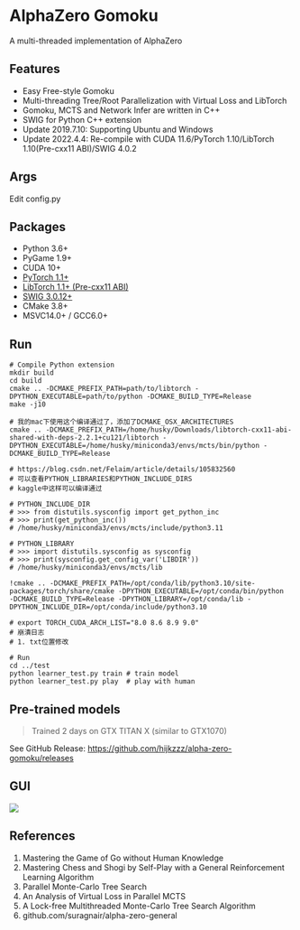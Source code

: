 # AlphaZero Gomoku
A multi-threaded implementation of AlphaZero

## Features
* Easy Free-style Gomoku
* Multi-threading Tree/Root Parallelization with Virtual Loss and LibTorch
* Gomoku, MCTS and Network Infer are written in C++
* SWIG for Python C++ extension
* Update 2019.7.10: Supporting Ubuntu and Windows
* Update 2022.4.4: Re-compile with CUDA 11.6/PyTorch 1.10/LibTorch 1.10(Pre-cxx11 ABI)/SWIG 4.0.2

## Args
Edit config.py

## Packages
* Python 3.6+
* PyGame 1.9+
* CUDA 10+
* [PyTorch 1.1+](https://pytorch.org/get-started/locally/)
* [LibTorch 1.1+ (Pre-cxx11 ABI)](https://pytorch.org/get-started/locally/)
* [SWIG 3.0.12+](https://sourceforge.net/projects/swig/files/)
* CMake 3.8+
* MSVC14.0+ / GCC6.0+

## Run
```
# Compile Python extension
mkdir build
cd build
cmake .. -DCMAKE_PREFIX_PATH=path/to/libtorch -DPYTHON_EXECUTABLE=path/to/python -DCMAKE_BUILD_TYPE=Release
make -j10

# 我的mac下使用这个编译通过了，添加了DCMAKE_OSX_ARCHITECTURES
cmake .. -DCMAKE_PREFIX_PATH=/home/husky/Downloads/libtorch-cxx11-abi-shared-with-deps-2.2.1+cu121/libtorch -DPYTHON_EXECUTABLE=/home/husky/miniconda3/envs/mcts/bin/python -DCMAKE_BUILD_TYPE=Release

# https://blog.csdn.net/Felaim/article/details/105832560
# 可以查看PYTHON_LIBRARIES和PYTHON_INCLUDE_DIRS
# kaggle中这样可以编译通过

# PYTHON_INCLUDE_DIR
# >>> from distutils.sysconfig import get_python_inc
# >>> print(get_python_inc())
# /home/husky/miniconda3/envs/mcts/include/python3.11

# PYTHON_LIBRARY
# >>> import distutils.sysconfig as sysconfig
# >>> print(sysconfig.get_config_var('LIBDIR'))
# /home/husky/miniconda3/envs/mcts/lib

!cmake .. -DCMAKE_PREFIX_PATH=/opt/conda/lib/python3.10/site-packages/torch/share/cmake -DPYTHON_EXECUTABLE=/opt/conda/bin/python  -DCMAKE_BUILD_TYPE=Release -DPYTHON_LIBRARY=/opt/conda/lib -DPYTHON_INCLUDE_DIR=/opt/conda/include/python3.10

# export TORCH_CUDA_ARCH_LIST="8.0 8.6 8.9 9.0"
# 崩潰日志
# 1. txt位置修改

# Run
cd ../test
python learner_test.py train # train model
python learner_test.py play  # play with human
```

## Pre-trained models
> Trained 2 days on GTX TITAN X (similar to GTX1070)

See GitHub Release: https://github.com/hijkzzz/alpha-zero-gomoku/releases


## GUI
![](https://github.com/hijkzzz/alpha-zero-gomoku/blob/master/assets/gomoku_gui.png)

## References
1. Mastering the Game of Go without Human Knowledge
2. Mastering Chess and Shogi by Self-Play with a General Reinforcement Learning Algorithm
3. Parallel Monte-Carlo Tree Search
4. An Analysis of Virtual Loss in Parallel MCTS
5. A Lock-free Multithreaded Monte-Carlo Tree Search Algorithm
6. github.com/suragnair/alpha-zero-general
